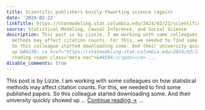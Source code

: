 ```yaml
---
title: Scientific publishers busily thwarting science (again)
date: '2024-02-22'
linkTitle: https://statmodeling.stat.columbia.edu/2024/02/21/scientific-publishers-busily-thwarting-science-again/
source: Statistical Modeling, Causal Inference, and Social Science
description: This post is by Lizzie. I am working with some colleagues on how statistical
  methods may affect citation counts. For this, we needed to find some published papers.
  So this colleague started downloading some. And their university quickly showed
  up &#8230; <a href="https://statmodeling.stat.columbia.edu/2024/02/21/scientific-publishers-busily-thwarting-science-again/">Continue
  reading <span class="meta-nav">&#8594;</span></a> ...
disable_comments: true
---
```

This post is by Lizzie. I am working with some colleagues on how statistical methods may affect citation counts. For this, we needed to find some published papers. So this colleague started downloading some. And their university quickly showed up &#8230; <a href="https://statmodeling.stat.columbia.edu/2024/02/21/scientific-publishers-busily-thwarting-science-again/">Continue reading <span class="meta-nav">&#8594;</span></a> ...